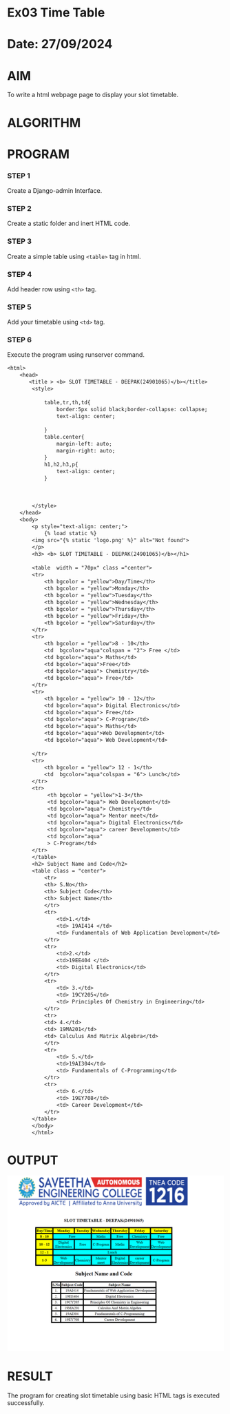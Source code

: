 # Ex03 Time Table
# Date: 27/09/2024
# AIM
To write a html webpage page to display your slot timetable.

# ALGORITHM

# PROGRAM
### STEP 1
Create a Django-admin Interface.

### STEP 2
Create a static folder and inert HTML code.

### STEP 3
Create a simple table using ```<table>``` tag in html.

### STEP 4
Add header row using ```<th>``` tag.

### STEP 5
Add your timetable using ```<td>``` tag.

### STEP 6
Execute the program using runserver command.

~~~
<html>
    <head>
       <title > <b> SLOT TIMETABLE - DEEPAK(24901065)</b></title>
        <style>
           
            table,tr,th,td{
                border:5px solid black;border-collapse: collapse;
                text-align: center;

            }
            table.center{
                margin-left: auto;
                margin-right: auto;
            }
            h1,h2,h3,p{
                text-align: center;
            }
            
            

        </style>
    </head>
    <body>
        <p style="text-align: center;">
            {% load static %}
        <img src="{% static 'logo.png' %}" alt="Not found">
        </p>
        <h3> <b> SLOT TIMETABLE - DEEPAK(24901065)</b></h1>
        
        <table  width = "70px" class ="center">
        <tr>
            <th bgcolor = "yellow">Day/Time</th>
            <th bgcolor = "yellow">Monday</th>
            <th bgcolor = "yellow">Tuesday</th>
            <th bgcolor = "yellow">Wednesday</th>
            <th bgcolor = "yellow">Thursday</th>
            <th bgcolor = "yellow">Friday</th>
            <th bgcolor = "yellow">Saturday</th>
        </tr>
        <tr>
            <th bgcolor = "yellow">8 - 10</th>
            <td  bgcolor="aqua"colspan = "2"> Free </td>
            <td bgcolor="aqua"> Maths</td>
            <td bgcolor="aqua">Free</td>
            <td bgcolor="aqua"> Chemistry</td>
            <td bgcolor="aqua"> Free</td>
        </tr>
        <tr>
            <th bgcolor = "yellow"> 10 - 12</th>
            <td bgcolor="aqua"> Digital Electronics</td>
            <td bgcolor="aqua"> Free</td>
            <td bgcolor="aqua"> C-Program</td>
            <td bgcolor="aqua"> Maths</td>
            <td bgcolor="aqua">Web Development</td>
            <td bgcolor="aqua"> Web Development</td>

        </tr>
        <tr>
            <th bgcolor = "yellow"> 12 - 1</th>
            <td  bgcolor="aqua"colspan = "6"> Lunch</td>
        </tr>
        <tr>
             <th bgcolor = "yellow">1-3</th>
             <td bgcolor="aqua"> Web Development</td>
             <td bgcolor="aqua"> Chemistry</td>
             <td bgcolor="aqua"> Mentor meet</td>
             <td bgcolor="aqua"> Digital Electronics</td>
             <td bgcolor="aqua"> career Development</td>
             <td bgcolor="aqua"
             > C-Program</td>
        </tr>
        </table>
        <h2> Subject Name and Code</h2>
        <table class = "center">
            <tr>
            <th> S.No</th>
            <th> Subject Code</th>
            <th> Subject Name</th>
            </tr>
            <tr>
                <td>1.</td>
                <td> 19AI414 </td>
                <td> Fundamentals of Web Application Development</td>
            </tr>
            <tr>
                <td>2.</td>
                <td>19EE404 </td>
                <td> Digital Electronics</td>
            </tr>
            <tr>
                <td> 3.</td>
                <td> 19CY205</td>
                <td> Principles Of Chemistry in Engineering</td>
            </tr>
            <tr>
            <td> 4.</td>
            <td> 19MA201</td>
            <td> Calculus And Matrix Algebra</td>
            </tr>
            <tr>
                <td> 5.</td>
                <td>19AI304</td>
                <td> Fundamentals of C-Programming</td>
            </tr>
            <tr>
                <td> 6.</td>
                <td> 19EY708</td>
                <td> Career Development</td>
            </tr>
        </table>
        </body>
        </html>
~~~
# OUTPUT

![alt text](<Deepak/Screenshot 2024-11-27 141040.png>)


# RESULT
The program for creating slot timetable using basic HTML tags is executed successfully.
